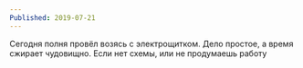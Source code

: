 ```yaml
---
Published: 2019-07-21
---
```


Сегодня полня провёл возясь с электрощитком. Дело простое, а время сжирает чудовищно. Если нет схемы, или не продумаешь работу 
<!--stackedit_data:
eyJoaXN0b3J5IjpbMTM1MjAwMjQ0Ml19
-->